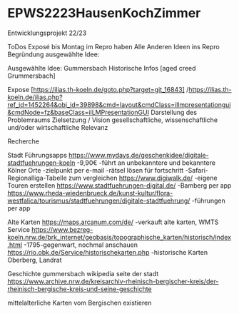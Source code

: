 # EPWS2223HausenKochZimmer
Entwicklungsprojekt 22/23

ToDos
Exposé bis Montag im Repro haben
Alle Anderen Ideen ins Repro
Begründung ausgewählte Idee:

Ausgewählte Idee: Gummersbach Historische Infos [aged creed Grummersbach]



Expose [https://ilias.th-koeln.de/goto.php?target=git_16843] /https://ilias.th-koeln.de/ilias.php?ref_id=1452264&obj_id=39898&cmd=layout&cmdClass=illmpresentationgui&cmdNode=fz&baseClass=ilLMPresentationGUI
    Darstellung des Problemraums
    Zielsetzung / Vision
    gesellschaftliche, wissenschaftliche und/oder wirtschaftliche Relevanz




Recherche

Stadt Führungsapps
https://www.mydays.de/geschenkidee/digitale-stadtfuehrungen-koeln
-9,90€
-führt an unbekanntere und bekanntere Kölner Orte
-zielpunkt per e-mail
-rätsel lösen für fortschritt
-Safari-Regionalliga-Tabelle zum vergleichen
https://www.digiwalk.de/
-eigene Touren erstellen
https://www.stadtfuehrungen-digital.de/
-Bamberg per app
https://www.rheda-wiedenbrueck.de/kunst-kultur/flora-westfalica/tourismus/stadtfuehrungen/digitale-stadtfuehrung/
-führungen per app

Alte Karten
https://maps.arcanum.com/de/
-verkauft alte karten, WMTS Service
https://www.bezreg-koeln.nrw.de/brk_internet/geobasis/topographische_karten/historisch/index.html
-1795-gegenwart, nochmal anschauen
https://rio.obk.de/Service/historischekarten.php
-historische Karten Oberberg, Landrat 

Geschichte
gummersbach wikipedia
seite der stadt
https://www.archive.nrw.de/kreisarchiv-rheinisch-bergischer-kreis/der-rheinisch-bergische-kreis-und-seine-geschichte

mittelalterliche Karten vom Bergischen existieren



